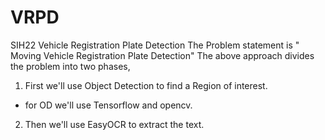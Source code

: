 # VRPD
SIH22 Vehicle Registration Plate Detection
The Problem statement is " Moving Vehicle Registration Plate Detection"
The above approach divides the problem into two phases,
1. First we'll use Object Detection to find a Region of interest.
- for OD we'll use Tensorflow and opencv.
2. Then we'll use EasyOCR to extract the text.
